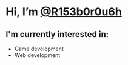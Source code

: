 # Hi, I’m [@R153b0r0u6h](https://github.com/R153b0r0u6h)

## I'm currently interested in:
- Game development
- Web development

<!---
R153b0r0u6h/R153b0r0u6h is a ✨ special ✨ repository because its `README.md` (this file) appears on your GitHub profile.
You can click the Preview link to take a look at your changes.
--->
